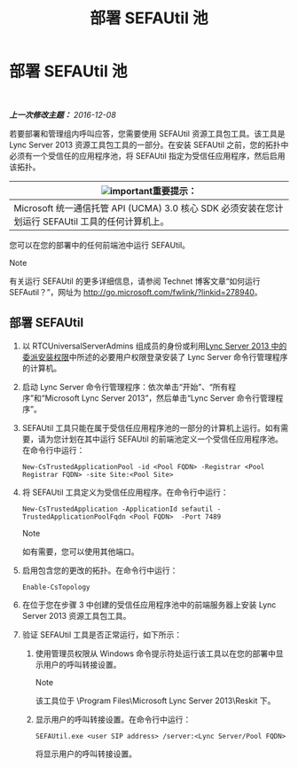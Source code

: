 ﻿---
title: 部署 SEFAUtil 池
TOCTitle: 部署 SEFAUtil 池
ms:assetid: fb556e50-88dd-4404-a3d5-be36f5ba41e6
ms:mtpsurl: https://technet.microsoft.com/zh-cn/library/JJ945659(v=OCS.15)
ms:contentKeyID: 52061158
ms.date: 12/10/2016
mtps_version: v=OCS.15
ms.translationtype: HT
---

# 部署 SEFAUtil 池

 

_**上一次修改主题：** 2016-12-08_

若要部署和管理组内呼叫应答，您需要使用 SEFAUtil 资源工具包工具。该工具是 Lync Server 2013 资源工具包工具的一部分。在安装 SEFAUtil 之前，您的拓扑中必须有一个受信任的应用程序池，将 SEFAUtil 指定为受信任应用程序，然后启用该拓扑。

<table>
<thead>
<tr class="header">
<th><img src="images/Gg398794.important(OCS.15).gif" title="important" alt="important" />重要提示：</th>
</tr>
</thead>
<tbody>
<tr class="odd">
<td>Microsoft 统一通信托管 API (UCMA) 3.0 核心 SDK 必须安装在您计划运行 SEFAUtil 工具的任何计算机上。</td>
</tr>
</tbody>
</table>


您可以在您的部署中的任何前端池中运行 SEFAUtil。

> [!NOTE]  
> 有关运行 SEFAUtil 的更多详细信息，请参阅 Technet 博客文章“如何运行 SEFAutil？”，网址为 <a href="http://go.microsoft.com/fwlink/?linkid=278940" class="uri">http://go.microsoft.com/fwlink/?linkid=278940</a>。



## 部署 SEFAUtil

1.  以 RTCUniversalServerAdmins 组成员的身份或利用[Lync Server 2013 中的委派安装权限](lync-server-2013-delegate-setup-permissions.md)中所述的必要用户权限登录安装了 Lync Server 命令行管理程序的计算机。

2.  启动 Lync Server 命令行管理程序：依次单击“开始”、“所有程序”和“Microsoft Lync Server 2013”，然后单击“Lync Server 命令行管理程序”。

3.  SEFAUtil 工具只能在属于受信任应用程序池的一部分的计算机上运行。如有需要，请为您计划在其中运行 SEFAUtil 的前端池定义一个受信任应用程序池。在命令行中运行：
    
        New-CsTrustedApplicationPool -id <Pool FQDN> -Registrar <Pool Registrar FQDN> -site Site:<Pool Site>

4.  将 SEFAUtil 工具定义为受信任应用程序。在命令行中运行：
    
        New-CsTrustedApplication -ApplicationId sefautil -TrustedApplicationPoolFqdn <Pool FQDN>  -Port 7489
    
    > [!NOTE]  
    > 如有需要，您可以使用其他端口。
    


5.  启用包含您的更改的拓扑。在命令行中运行：
    
        Enable-CsTopology

6.  在位于您在步骤 3 中创建的受信任应用程序池中的前端服务器上安装 Lync Server 2013 资源工具包工具。

7.  验证 SEFAUtil 工具是否正常运行，如下所示：
    
    1.  使用管理员权限从 Windows 命令提示符处运行该工具以在您的部署中显示用户的呼叫转接设置。
        
        > [!NOTE]  
		> 该工具位于 \Program Files\Microsoft Lync Server 2013\Reskit 下。
        
    
    2.  显示用户的呼叫转接设置。在命令行中运行：
        
            SEFAUtil.exe <user SIP address> /server:<Lync Server/Pool FQDN>
        
        将显示用户的呼叫转接设置。

